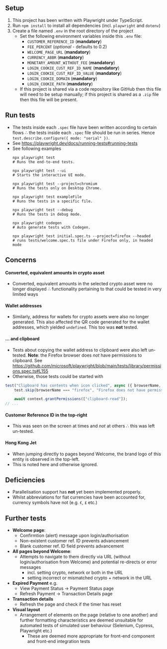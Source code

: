 ## Setup
1. This project has been written with Playwright under TypeScript.
1. Run `npm install` to install all dependencies (incl. `playwright` and `dotenv`)
1. Create a file named `.env` in the root directory of the project
    * Set the following environment variables inside this `.env` file:
        * `CUSTOMER_REFERENCE_ID` (**mandatory**)
        * `FEE_PERCENT` (*optional* - defaults to 0.2)
        * `WELCOME_PAGE_URL` (**mandatory**)
        * `CURRENCY_ABBR` (**mandatory**)
        * `MONETARY_AMOUNT_WITHOUT_FEE` (**mandatory**)
        * `LOGIN_COOKIE_CUST_REF_ID_NAME` (**mandatory**)
        * `LOGIN_COOKIE_CUST_REF_ID_VALUE` (**mandatory**)
        * `LOGIN_COOKIE_DOMAIN` (**mandatory**)
        * `LOGIN_COOKIE_PATH` (**mandatory**)
    * If this project is shared via a code repository like GitHub then this file will need to be setup manually; if this project is shared as a `.zip` file then this file will be present.

## Run tests
* The tests inside each `.spec` file have been written according to certain flows ∴ the tests inside each `.spec` file should be run in series. Hence `test.describe.configure({ mode: "serial" })`.
* See https://playwright.dev/docs/running-tests#running-tests
* See following examples
    ```shell
    npx playwright test
    # Runs the end-to-end tests.

    npx playwright test --ui
    # Starts the interactive UI mode.

    npx playwright test --project=chromium
    # Runs the tests only on Desktop Chrome.

    npx playwright test exampleFile
    # Runs the tests in a specific file.

    npx playwright test --debug
    # Runs the tests in debug mode.

    npx playwright codegen
    # Auto generate tests with Codegen.

    npx playwright test initial.spec.ts --project=firefox --headed
    # runs tests/welcome.spec.ts file under Firefox only, in headed mode
    ```

## Concerns
#### Converted, equivalent amounts in crypto asset
* Converted, equivalent amounts in the selected crypto asset were no longer displayed ∴ functionality pertaining to that could be tested in very limited ways

#### Wallet addresses
* Similarly, address for wallets for crypto assets were also no longer generated. This also affected the QR code generated for the wallet addresses, which yielded `undefined`. This too was **not** tested.
#### … and clipboard
* Tests about copying the wallet address to clipboard were also left un-tested. **Note**: the Firefox browser does *not* have permissions to clipboard. See https://github.com/microsoft/playwright/blob/main/tests/library/permissions.spec.ts#L155
* Otherwise, those tests could be started with
```ts
test("Clipboard has contents when icon clicked", async ({ browserName, context }) => {
    test.skip(browserName === "firefox", "Firefox does not have permissions to clipboard");

    await context.grantPermissions(["clipboard-read"]);
// ...
```
#### Customer Reference ID in the top-right
* This was seen on the screen at times and *not* at others ∴ this was left un-tested.

#### Hong Kong Jet
* When jumping directly to pages beyond Welcome, the brand logo of this entity is observed in the top-left.
* This is noted here and otherwise ignored.

## Deficiencies
* Parallelisation support has **not** yet been implemented properly.
* Whilst abbreviations for fiat currencies have been accounted for, currency symbols have not (e.g. `€`, `£` etc.)

## Further tests
* **Welcome page**:
    * Confirmtion (alert) message upon login/authorisation
    * Non-existent customer ref. ID prevents advancement
    * Blank customer ref. ID field prevents advancement
* **All pages beyond Welcome**:
    * Attempts to navigate to them directly via URL (without login/authorisation from Welcome) and potential re-directs or error messages
        * incl. setting crypto, network or both in the URL
        * setting incorrect or mismatched crypto + network in the URL
* **Expired Payment** e.g.
    * View Payment Status → Payment Status page
    * Refresh Payment → Transaction Details page
* **Transaction details**
    * Refresh the page and check if the timer has reset
* **Visual layout**
    * Arrangement of elements on the page (relative to one another) and further formatting characteristics are deemed unsuitable for automated tests of simulated user behaviour (Selenium, Cypress, Playwright etc.)
        * These are deemed more appropriate for front-end component and front-end integration tests
